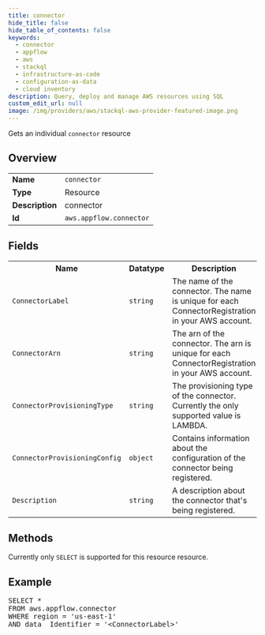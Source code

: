 ```yaml
---
title: connector
hide_title: false
hide_table_of_contents: false
keywords:
  - connector
  - appflow
  - aws
  - stackql
  - infrastructure-as-code
  - configuration-as-data
  - cloud inventory
description: Query, deploy and manage AWS resources using SQL
custom_edit_url: null
image: /img/providers/aws/stackql-aws-provider-featured-image.png
---
```

Gets an individual <code>connector</code> resource

## Overview
<table><tbody>
<tr><td><b>Name</b></td><td><code>connector</code></td></tr>
<tr><td><b>Type</b></td><td>Resource</td></tr>
<tr><td><b>Description</b></td><td>connector</td></tr>
<tr><td><b>Id</b></td><td><code>aws.appflow.connector</code></td></tr>
</tbody></table>

## Fields
<table><tbody>
<tr><th>Name</th><th>Datatype</th><th>Description</th></tr>
<tr><td><code>ConnectorLabel</code></td><td><code>string</code></td><td> The name of the connector. The name is unique for each ConnectorRegistration in your AWS account.</td></tr>
<tr><td><code>ConnectorArn</code></td><td><code>string</code></td><td> The arn of the connector. The arn is unique for each ConnectorRegistration in your AWS account.</td></tr>
<tr><td><code>ConnectorProvisioningType</code></td><td><code>string</code></td><td>The provisioning type of the connector. Currently the only supported value is LAMBDA. </td></tr>
<tr><td><code>ConnectorProvisioningConfig</code></td><td><code>object</code></td><td>Contains information about the configuration of the connector being registered.</td></tr>
<tr><td><code>Description</code></td><td><code>string</code></td><td>A description about the connector that's being registered.</td></tr>

</tbody></table>

## Methods
Currently only <code>SELECT</code> is supported for this resource resource.

## Example
<pre>
SELECT *<br/>FROM aws.appflow.connector<br/>WHERE region = 'us-east-1'<br/>AND data__Identifier = '&lt;ConnectorLabel&gt;'
</pre>
